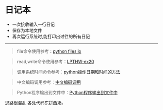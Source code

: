 ﻿# 日记本
+ 一次接收输入一行日记
+ 保存为本地文件
+ 再次运行系统时,能打印出过往的所有日记


----------


>file命令使用参考：[python files io](http://www.tutorialspoint.com/python/python_files_io.htm)

>read,write命令使用参考：[LPTHW-ex20](http://old.sebug.net/paper/books/LearnPythonTheHardWay/ex20.html)

>调用系统时间命令参考：[python操作日期和时间的方法](http://www.jb51.net/article/47957.htm)

>中文编码调用参考：[中文编码调用](http://ju.outofmemory.cn/entry/26092)

>Python程序输出到文件中：[Python程序输出到文件中](http://www.cnblogs.com/sysuoyj/archive/2012/03/14/2395868.html)

思路很混乱
各处代码东拼西凑。